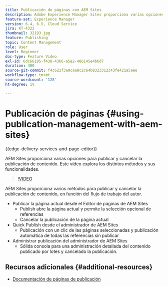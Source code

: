 ```yaml
---
title: Publicación de páginas con AEM Sites
description: Adobe Experience Manager Sites proporciona varias opciones para publicar y cancelar la publicación de contenido. Este vídeo explora los distintos métodos y sus funcionalidades.
feature-set: Experience Manager
version: 6.4, 6.5, Cloud Service
jira: KT-4322
thumbnail: 32193.jpg
feature: Publishing
topic: Content Management
role: User
level: Beginner
doc-type: Feature Video
exl-id: 6dc66195-f438-4366-a5e2-486145e4b6d7
duration: 400
source-git-commit: f4c621f3a9caa8c2c64b8323312343fe421a5aee
workflow-type: tm+mt
source-wordcount: '128'
ht-degree: 1%

---
```


# Publicación de páginas {#using-publication-management-with-aem-sites}

{{edge-delivery-services-and-page-editor}}

AEM Sites proporciona varias opciones para publicar y cancelar la publicación de contenido. Este vídeo explora los distintos métodos y sus funcionalidades.

>[!VIDEO](https://video.tv.adobe.com/v/32193?quality=12&learn=on)

AEM Sites proporciona varios métodos para publicar y cancelar la publicación de contenido, en función del flujo de trabajo del autor.

* Publicar la página actual desde el Editor de páginas de AEM Sites
   * Publish abre la página actual y permite la selección opcional de referencias
   * Cancelar la publicación de la página actual
* Quick Publish desde el administrador de AEM Sites
   * Publicación con un clic de las páginas seleccionadas y publicación automática de todas las referencias sin publicar
* Administrar publicación del administrador de AEM Sites
   * Sólida consola para una administración detallada del contenido publicado por lotes y cancelado la publicación.

## Recursos adicionales {#additional-resources}

* [Documentación de páginas de publicación](https://experienceleague.adobe.com/docs/experience-manager-65/authoring/authoring/publishing-pages.html)
